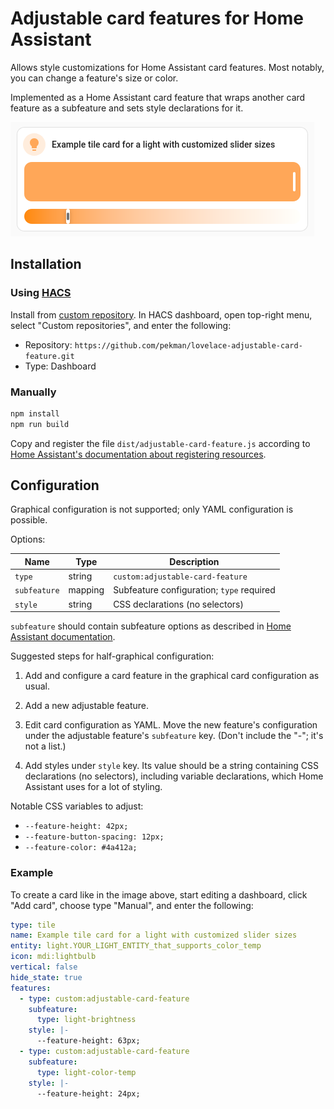 Adjustable card features for Home Assistant
===========================================

Allows style customizations for Home Assistant card features. Most notably, you
can change a feature's size or color.

Implemented as a Home Assistant card feature that wraps another card feature as
a subfeature and sets style declarations for it.

![Example](example.png)


Installation
------------

### Using [HACS][] ###

Install from [custom repository][hacs-customrepo]. In HACS dashboard, open
top-right menu, select "Custom repositories", and enter the following:

- Repository: `https://github.com/pekman/lovelace-adjustable-card-feature.git`
- Type: Dashboard

### Manually ###

``` sh
npm install
npm run build
```

Copy and register the file `dist/adjustable-card-feature.js` according to
[Home Assistant's documentation about registering resources][hass-resources].


Configuration
-------------

Graphical configuration is not supported; only YAML configuration is possible.

Options:

| Name         | Type    | Description                               |
|--------------|---------|-------------------------------------------|
| `type`       | string  | `custom:adjustable-card-feature`          |
| `subfeature` | mapping | Subfeature configuration; `type` required |
| `style`      | string  | CSS declarations (no selectors)           |

`subfeature` should contain subfeature options as described in
[Home Assistant documentation][hass-features].

Suggested steps for half-graphical configuration:

1. Add and configure a card feature in the graphical card configuration as
   usual.

2. Add a new adjustable feature.

3. Edit card configuration as YAML. Move the new feature's configuration under
   the adjustable feature's `subfeature` key. (Don't include the "-"; it's not a
   list.)

3. Add styles under `style` key. Its value should be a string containing CSS
   declarations (no selectors), including variable declarations, which Home
   Assistant uses for a lot of styling.

Notable CSS variables to adjust:
   
- `--feature-height: 42px;`
- `--feature-button-spacing: 12px;`
- `--feature-color: #4a412a;`

### Example ###

To create a card like in the image above, start editing a dashboard, click "Add
card", choose type "Manual", and enter the following:

``` yaml
type: tile
name: Example tile card for a light with customized slider sizes
entity: light.YOUR_LIGHT_ENTITY_that_supports_color_temp
icon: mdi:lightbulb
vertical: false
hide_state: true
features:
  - type: custom:adjustable-card-feature
    subfeature:
      type: light-brightness
    style: |-
      --feature-height: 63px;
  - type: custom:adjustable-card-feature
    subfeature:
      type: light-color-temp
    style: |-
      --feature-height: 24px;
```


[HACS]: https://www.hacs.xyz/
[hacs-customrepo]: https://hacs.xyz/docs/faq/custom_repositories/
[hass-resources]: https://developers.home-assistant.io/docs/frontend/custom-ui/registering-resources
[hass-features]: https://www.home-assistant.io/dashboards/features/
